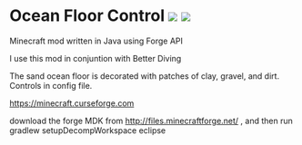 
# Ocean Floor Control [![](http://cf.way2muchnoise.eu/231837.svg)](https://minecraft.curseforge.com/projects/ocean-floor-clay-sand-and-dirt) [![](http://cf.way2muchnoise.eu/versions/231837.svg)](https://minecraft.curseforge.com/projects/ocean-floor-clay-sand-and-dirt)

Minecraft mod written in Java using Forge API

I use this mod in conjuntion with Better Diving

The sand ocean floor is decorated with patches of clay, gravel, and dirt.  Controls in config file.

https://minecraft.curseforge.com

download the forge MDK from http://files.minecraftforge.net/ , and then run
gradlew setupDecompWorkspace eclipse
